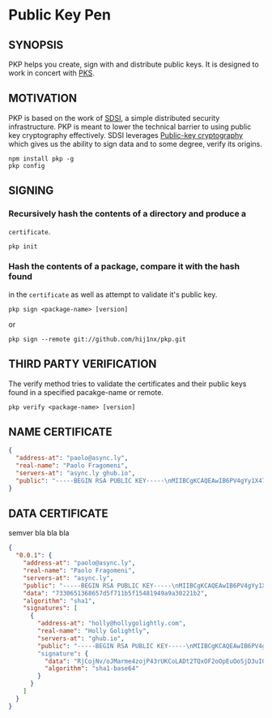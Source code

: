 # Public Key Pen 

## SYNOPSIS
PKP helps you create, sign with and distribute public keys. It is designed
to work in concert with [PKS][0].

## MOTIVATION
PKP is based on the work of [SDSI][1], a simple distributed security
infrastructure. PKP is meant to lower the technical barrier to using
public key cryptography effectively. SDSI leverages
[Public-key cryptography][2] which gives us the ability to sign data
and to some degree, verify its origins.

```
npm install pkp -g
pkp config
```

## SIGNING

### Recursively hash the contents of a directory and produce a 
`certificate`.
```
pkp init
```

### Hash the contents of a package, compare it with the hash found
in the `certificate` as well as attempt to validate it's public key.
```
pkp sign <package-name> [version]
```
or
```
pkp sign --remote git://github.com/hij1nx/pkp.git
```

## THIRD PARTY VERIFICATION
The verify method tries to validate the certificates and their public 
keys found in a specified pacakge-name or remote.

```
pkp verify <package-name> [version]
```

## NAME CERTIFICATE

```json
{
  "address-at": "paolo@async.ly",
  "real-name": "Paolo Fragomeni",
  "servers-at": "async.ly ghub.io",
  "public": "-----BEGIN RSA PUBLIC KEY-----\nMIIBCgKCAQEAwIB6PV4gYy1X47zQllmke+KGYdXFH1xyrO0q4DZw3OBHr187xZWn81LWI6av\nyIhW+XDeVYuAud1+VqnsvsBASD19qc2xXiZ21cHdSfB1N2nSHBBHB2e+ubhDEN9PbhAcO+BK\ngr8E0/ucGy5thM70KZpVuJGXZJWABzlrin/Q3xyk/46OFQNj5DXjmSfSoWcs76TknAkttz0N\nc4QK3buByERNeWOjJsZjTj5w8StVpwfc2Ut3wUIoks/8w+nwqiAW1tHVoCjcol8fHIvRiiNH\n1bYS+ZkBgb0RUKzQkl+l8o6IfFzhSnvt9g+E5aVOgzJs/O2RdwjpHpVsfwh74pM8qwIDAQAB\n-----END RSA PUBLIC KEY-----\n\n"
}
```

## DATA CERTIFICATE
semver bla bla bla

```json
{
  "0.0.1": {
    "address-at": "paolo@async.ly",
    "real-name": "Paolo Fragomeni",
    "servers-at": "async.ly",
    "public": "-----BEGIN RSA PUBLIC KEY-----\nMIIBCgKCAQEAwIB6PV4gYy1X47zQllmke+KGYdXFH1xyrO0q4DZw3OBHr187xZWn81LWI6av\nyIhW+XDeVYuAud1+VqnsvsBASD19qc2xXiZ21cHdSfB1N2nSHBBHB2e+ubhDEN9PbhAcO+BK\ngr8E0/ucGy5thM70KZpVuJGXZJWABzlrin/Q3xyk/46OFQNj5DXjmSfSoWcs76TknAkttz0N\nc4QK3buByERNeWOjJsZjTj5w8StVpwfc2Ut3wUIoks/8w+nwqiAW1tHVoCjcol8fHIvRiiNH\n1bYS+ZkBgb0RUKzQkl+l8o6IfFzhSnvt9g+E5aVOgzJs/O2RdwjpHpVsfwh74pM8qwIDAQAB\n-----END RSA PUBLIC KEY-----\n\n",
    "data": "7330651368657d5f711b5f15481949a9a30221b2",
    "algorithm": "sha1",
    "signatures": [
      {
        "address-at": "holly@hollygolightly.com",
        "real-name": "Holly Golightly",
        "servers-at": "ghub.io",
        "public": "-----BEGIN RSA PUBLIC KEY-----\nMIIBCgKCAQEAwIB6PV4gYy1X47zQllmke+KGYdXFH1xyrO0q4DZw3OBHr187xZWn81LWI6av\nyIhW+XDeVYuAud1+VqnsvsBASD19qc2xXiZ21cHdSfB1N2nSHBBHB2e+ubhDEN9PbhAcO+BK\ngr8E0/ucGy5thM70KZpVuJGXZJWABzlrin/Q3xyk/46OFQNj5DXjmSfSoWcs76TknAkttz0N\nc4QK3buByERNeWOjJsZjTj5w8StVpwfc2Ut3wUIoks/8w+nwqiAW1tHVoCjcol8fHIvRiiNH\n1bYS+ZkBgb0RUKzQkl+l8o6IfFzhSnvt9g+E5aVOgzJs/O2RdwjpHpVsfwh74pM8qwIDAQAB\n-----END RSA PUBLIC KEY-----\n\n"
        "signature": {
          "data": "RjCojNv/oJMarme4zojP43rUKCoLADt2TQxOF2oOpEuOoSjD3uIGXa8raltUf7UNseTPXUFbktspgOaJ/z45C+uhOgdOrhAOgJudCT+22xsW1IG2LFmbnnEv865R5h6w38DYaFZK3BjddLR5IPrkoDHw+Pk5xr43npc/XU1BHxI7/xmNyi3ydm9DJ44WXwiQo7ypK5PbgNC+k6AN+XSFQm+sK1rH7w1d22J+jR48SHejNaXPyAkMEQDuEGu0v/gnT8GSh+GGPqJZNKg8QVbIXK5hDD7ztvHmU3w5hDlzWvUGMJ9OWUlNPrnc/swTW0PdO6C9OinXw7BjXVoJsjQk3g==",
          "algorithm": "sha1-base64"
        }
      }
    ]
  }
}
```

[0]:http://
[1]:http://groups.csail.mit.edu/cis/sdsi.html
[2]:http://www.rsa.com/rsalabs/node.asp?id=2165
[3]:http://firstmonday.org/ojs/index.php/fm/article/view/778/687
